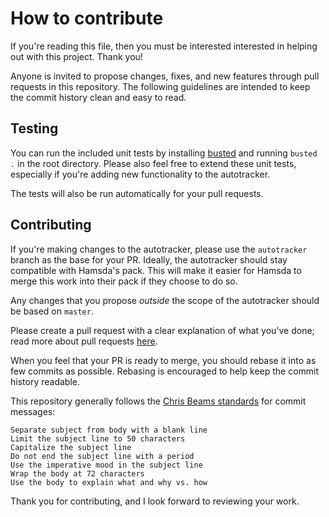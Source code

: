 # How to contribute

If you're reading this file, then you must be interested interested in helping out with this project. Thank you!

Anyone is invited to propose changes, fixes, and new features through pull requests in this repository. The following guidelines are intended to keep the commit history clean and easy to read.

## Testing

You can run the included unit tests by installing [busted](https://olivinelabs.com/busted/) and running `busted .` in the root directory. Please also feel free to extend these unit tests, especially if you're adding new functionality to the autotracker.

The tests will also be run automatically for your pull requests.

## Contributing

If you're making changes to the autotracker, please use the `autotracker` branch as the base for your PR. Ideally, the autotracker should stay compatible with Hamsda's pack. This will make it easier for Hamsda to merge this work into their pack if they choose to do so.

Any changes that you propose *outside* the scope of the autotracker should be based on `master`.

Please create a pull request with a clear explanation of what you've done; read more about pull requests [here](http://help.github.com/pull-requests/).

When you feel that your PR is ready to merge, you should rebase it into as few commits as possible. Rebasing is encouraged to help keep the commit history readable.

This repository generally follows the [Chris Beams standards](https://cbea.ms/git-commit/) for commit messages:

    Separate subject from body with a blank line
    Limit the subject line to 50 characters
    Capitalize the subject line
    Do not end the subject line with a period
    Use the imperative mood in the subject line
    Wrap the body at 72 characters
    Use the body to explain what and why vs. how

Thank you for contributing, and I look forward to reviewing your work.
